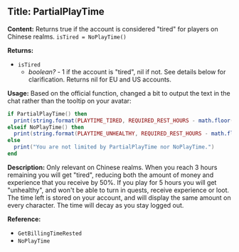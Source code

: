 ## Title: PartialPlayTime

**Content:**
Returns true if the account is considered "tired" for players on Chinese realms.
`isTired = NoPlayTime()`

**Returns:**
- `isTired`
  - *boolean?* - 1 if the account is "tired", nil if not. See details below for clarification. Returns nil for EU and US accounts.

**Usage:**
Based on the official function, changed a bit to output the text in the chat rather than the tooltip on your avatar:
```lua
if PartialPlayTime() then
  print(string.format(PLAYTIME_TIRED, REQUIRED_REST_HOURS - math.floor(GetBillingTimeRested()/60)))
elseif NoPlayTime() then
  print(string.format(PLAYTIME_UNHEALTHY, REQUIRED_REST_HOURS - math.floor(GetBillingTimeRested()/60)))
else
  print("You are not limited by PartialPlayTime nor NoPlayTime.")
end
```

**Description:**
Only relevant on Chinese realms.
When you reach 3 hours remaining you will get "tired", reducing both the amount of money and experience that you receive by 50%.
If you play for 5 hours you will get "unhealthy", and won't be able to turn in quests, receive experience or loot.
The time left is stored on your account, and will display the same amount on every character.
The time will decay as you stay logged out.

**Reference:**
- `GetBillingTimeRested`
- `NoPlayTime`